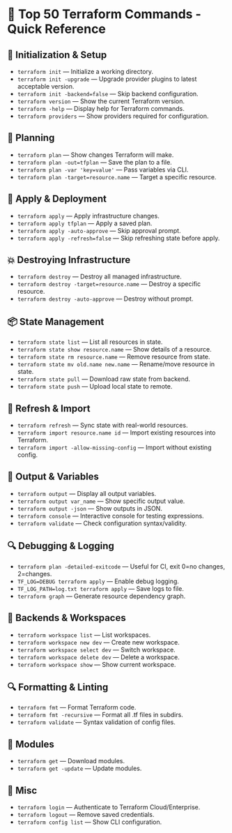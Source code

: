 # 🌱 Top 50 Terraform Commands - Quick Reference

## 🔧 Initialization & Setup
- `terraform init` — Initialize a working directory.
- `terraform init -upgrade` — Upgrade provider plugins to latest acceptable version.
- `terraform init -backend=false` — Skip backend configuration.
- `terraform version` — Show the current Terraform version.
- `terraform -help` — Display help for Terraform commands.
- `terraform providers` — Show providers required for configuration.

## 🧪 Planning
- `terraform plan` — Show changes Terraform will make.
- `terraform plan -out=tfplan` — Save the plan to a file.
- `terraform plan -var 'key=value'` — Pass variables via CLI.
- `terraform plan -target=resource.name` — Target a specific resource.

## 🚀 Apply & Deployment
- `terraform apply` — Apply infrastructure changes.
- `terraform apply tfplan` — Apply a saved plan.
- `terraform apply -auto-approve` — Skip approval prompt.
- `terraform apply -refresh=false` — Skip refreshing state before apply.

## 💥 Destroying Infrastructure
- `terraform destroy` — Destroy all managed infrastructure.
- `terraform destroy -target=resource.name` — Destroy a specific resource.
- `terraform destroy -auto-approve` — Destroy without prompt.

## 📦 State Management
- `terraform state list` — List all resources in state.
- `terraform state show resource.name` — Show details of a resource.
- `terraform state rm resource.name` — Remove resource from state.
- `terraform state mv old.name new.name` — Rename/move resource in state.
- `terraform state pull` — Download raw state from backend.
- `terraform state push` — Upload local state to remote.

## 🔁 Refresh & Import
- `terraform refresh` — Sync state with real-world resources.
- `terraform import resource.name id` — Import existing resources into Terraform.
- `terraform import -allow-missing-config` — Import without existing config.

## 📄 Output & Variables
- `terraform output` — Display all output variables.
- `terraform output var_name` — Show specific output value.
- `terraform output -json` — Show outputs in JSON.
- `terraform console` — Interactive console for testing expressions.
- `terraform validate` — Check configuration syntax/validity.

## 🔍 Debugging & Logging
- `terraform plan -detailed-exitcode` — Useful for CI, exit 0=no changes, 2=changes.
- `TF_LOG=DEBUG terraform apply` — Enable debug logging.
- `TF_LOG_PATH=log.txt terraform apply` — Save logs to file.
- `terraform graph` — Generate resource dependency graph.

## 🔐 Backends & Workspaces
- `terraform workspace list` — List workspaces.
- `terraform workspace new dev` — Create new workspace.
- `terraform workspace select dev` — Switch workspace.
- `terraform workspace delete dev` — Delete a workspace.
- `terraform workspace show` — Show current workspace.

## 🔍 Formatting & Linting
- `terraform fmt` — Format Terraform code.
- `terraform fmt -recursive` — Format all .tf files in subdirs.
- `terraform validate` — Syntax validation of config files.

## 🔄 Modules
- `terraform get` — Download modules.
- `terraform get -update` — Update modules.

## 🧼 Misc
- `terraform login` — Authenticate to Terraform Cloud/Enterprise.
- `terraform logout` — Remove saved credentials.
- `terraform config list` — Show CLI configuration.
